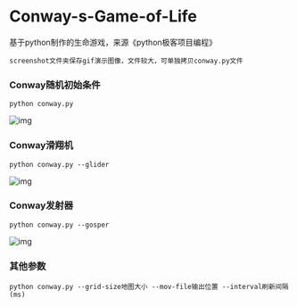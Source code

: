 # Conway-s-Game-of-Life
基于python制作的生命游戏，来源《python极客项目编程》

`screenshot文件夹保存gif演示图像，文件较大，可单独拷贝conway.py文件`


### Conway随机初始条件

```shell
python conway.py
```

![img](https://github.com/Wangler2333/Conway-s-Game-of-Life/blob/master/screenshot/Conway随机条件.gif)

### Conway滑翔机

```shell
python conway.py --glider
```

![img](https://github.com/Wangler2333/Conway-s-Game-of-Life/blob/master/screenshot/Conway滑翔机.gif)

### Conway发射器

```shell
python conway.py --gosper
```

![img](https://github.com/Wangler2333/Conway-s-Game-of-Life/blob/master/screenshot/Conway发射器.gif)

### 其他参数

```shell
python conway.py --grid-size地图大小 --mov-file输出位置 --interval刷新间隔(ms)
```


